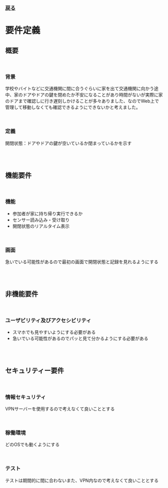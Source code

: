### [戻る](./../process.md)

# 要件定義

## 概要

<br>

### 背景
学校やバイトなどに交通機関に間に合うぐらいに家を出て交通機関に向かう途中、家のドアやドアの鍵を閉めたか不安になることがあり時間がないが実際に家のドアまで確認しに行き遅刻しかけることが多々ありました、なのでWeb上で管理して移動しなくても確認できるようにできないかと考えました。

<br>

### 定義
開閉状態：ドアやドアの鍵が空いているか閉まっているかを示す

<br><br>

## 機能要件

<br>

### 機能
- 参加者が家に持ち帰り実行できるか
- センサー読み込み・受け取り
- 開閉状態のリアルタイム表示

<br>

### 画面
急いでいる可能性があるので最初の画面で開閉状態と記録を見れるようにする

<br><br>

## 非機能要件

<br>

### ユーザビリティ及びアクセシビリティ
- スマホでも見やすいようにする必要がある
- 急いでいる可能性があるのでパッと見て分かるようにする必要がある

<br><br>

## セキュリティー要件

<br>

### 情報セキュリティ
VPNサーバーを使用するので考えなくて良いこととする

<br>

### 稼働環境
どのOSでも動くようにする

<br>

### テスト
テストは期間的に間に合わないまた、VPN内なので考えなくて良いこととする

<br>
